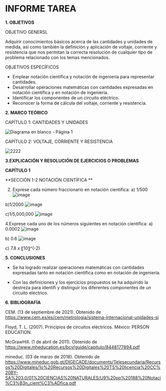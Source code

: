 # INFORME TAREA

**1. OBJETIVOS**

OBJETIVO GENERSL

Adquirir conocimientos básicos acerca de las cantidades y unidades de medida, así como también la definición y aplicación de voltaje, corriente y resistencia que nos permitan la correcta resolución de cualquier tipo de problema relacionado con los temas mencionados.

OBJETIVOS ESPECÍFICOS

- Emplear notación científica y notación de ingeniería para representar cantidades.
- Desarrollar operaciones matemáticas con cantidades expresadas en notación científica y en notación de ingeniería.
-  Identificar los componentes de un circuito eléctrico.
- Reconocer la forma de cálcula del voltaje, corriente y resistencia.

**2. MARCO TEÓRICO**

CAPÍTULO 1: CANTIDADES Y UNIDADES

![Diagrama en blanco - Página 1](https://user-images.githubusercontent.com/105606339/168838423-e4bbe106-cbce-4553-b82f-d7b31116aeed.png)


CAPÍTULO 2: VOLTAJE, CORRIENTE Y RESISTENCIA

![2222](https://user-images.githubusercontent.com/105606339/168839094-73b5f82a-cb22-44a5-b7ad-e421f9ecdfa7.jpg)


**3.EXPLICACIÓN Y RESOLUCIÓN DE EJERCICIOS O PROBLEMAS**

**CAPÍTULO 1**

**SECCIÓN 1-2 NOTACIÓN CIENTÍFICA **

2. Exprese cada número fraccionario en notación científica:
a) 1/500
![image](https://user-images.githubusercontent.com/105606339/169166861-23a5856f-b879-4d6a-823d-8b816626e2cd.png)

b)1/2000
![image](https://user-images.githubusercontent.com/105606339/169166968-34101576-986a-48d6-9d2d-5c598cd48f6d.png)

c)1/5,000,000
![image](https://user-images.githubusercontent.com/105606339/169167032-7373abe3-8011-48c5-91ad-65e17e063a6d.png)

4.Exprese cada uno de los números siguientes en notación científica:
a) 0.0002
![image](https://user-images.githubusercontent.com/105606339/169167124-bc11f5f0-4f73-40b8-bf3a-5e965aa3354c.png)

b) 0.6
![image](https://user-images.githubusercontent.com/105606339/169167172-b72042e2-a82f-495c-8bf5-6254ab550335.png)

c) 7.8 x 〖10〗^(-2)  


**5. CONCLUSIONES**

- Se ha logrado realizar operaciones matemáticas con cantidades expresadas tanto en notación científica como en notación de ingeniería.

- Con las definiciones y los ejercicios propuestos se ha adquirido la destreza para identifi y distinguir los diferentes componentes de un circuito eléctrico.

**6. BIBLIOGRAFÍA**

CEM. (13 de septiembre de 2021). Obtenido de https://www.cem.es/es/cem/metrologia/sistema-internacional-unidades-si


Floyd, T. L. (2007). Principios de circuitos eléctricos. México: PERSON EDUCATION.

McGrawHill. (1 de abril de 2011). Obtenido de https://www.mheducation.es/bcv/guide/capitulo/8448177894.pdf

mineduc. (03 de marzo de 2018). Obtenido de https://www.mineduc.gob.gt/DIGECADE/documents/Telesecundaria/Recursos%20Digitales/1o%20Recursos%20Digitales%20TS%20licencia%20CC%20BY-SA%203.0/01%20CIENCIAS%20NATURALES/U9%20pp%20188%20Notaci%C3%B3n_cient%C3%ADfica.pdf


